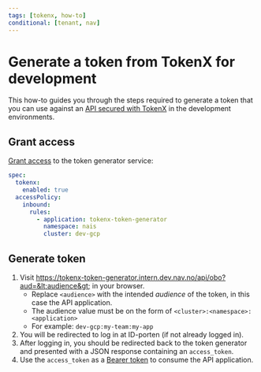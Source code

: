 ```yaml
---
tags: [tokenx, how-to]
conditional: [tenant, nav]
---
```


# Generate a token from TokenX for development

This how-to guides you through the steps required to generate a token that you can use against an [API secured with TokenX](secure.md) in the development environments.

## Grant access

[Grant access](secure.md#grant-access-to-consumers) to the token generator service:

```yaml title="app.yaml"
spec:
  tokenx:
    enabled: true
  accessPolicy:
    inbound:
      rules:
        - application: tokenx-token-generator
          namespace: nais
          cluster: dev-gcp
```

## Generate token

1. Visit <https://tokenx-token-generator.intern.dev.nav.no/api/obo?aud=&lt;audience&gt;> in your browser.
    - Replace `<audience>` with the intended _audience_ of the token, in this case the API application.
    - The audience value must be on the form of `<cluster>:<namespace>:<application>`
    - For example: `dev-gcp:my-team:my-app`
2. You will be redirected to log in at ID-porten (if not already logged in).
3. After logging in, you should be redirected back to the token generator and presented with a JSON response containing an `access_token`.
4. Use the `access_token` as a [Bearer token](../../explanations/README.md#bearer-token) to consume the API application.
